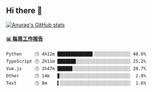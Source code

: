 ## Hi there 👋

[![Anurag's GitHub stats](https://github-readme-stats.vercel.app/api?username=OriLight152)](https://github.com/anuraghazra/github-readme-stats)

<!--
**OriLight152/OriLight152** is a ✨ _special_ ✨ repository because its `README.md` (this file) appears on your GitHub profile.

Here are some ideas to get you started:

- 🔭 I’m currently working on ...
- 🌱 I’m currently learning ...
- 👯 I’m looking to collaborate on ...
- 🤔 I’m looking for help with ...
- 💬 Ask me about ...
- 📫 How to reach me: ...
- 😄 Pronouns: ...
- ⚡ Fun fact: ...
-->

<!-- waka-box start -->
#### <a href="https://gist.github.com/92c8d5b388768c10efcba86e82b7c4fb" target="_blank">📊 每周工作报告</a>
```text
Python     🕓 4h12m █████████████▌░░░░░░░░░░░░░░ 48.6%
TypeScript 🕓 2h11m ███████░░░░░░░░░░░░░░░░░░░░░ 25.2%
Vue.js     🕓 1h47m █████▊░░░░░░░░░░░░░░░░░░░░░░ 20.7%
Other      🕓 14m   ▊░░░░░░░░░░░░░░░░░░░░░░░░░░░  2.8%
Text       🕓 8m    ▍░░░░░░░░░░░░░░░░░░░░░░░░░░░  1.6%
```
<!-- Powered by https://github.com/journey-ad/waka-box-go . -->
<!-- waka-box end -->
